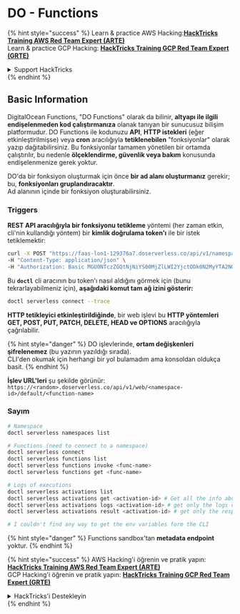 # DO - Functions

{% hint style="success" %}
Learn & practice AWS Hacking:<img src="../../../.gitbook/assets/image (1) (1) (1) (1).png" alt="" data-size="line">[**HackTricks Training AWS Red Team Expert (ARTE)**](https://training.hacktricks.xyz/courses/arte)<img src="../../../.gitbook/assets/image (1) (1) (1) (1).png" alt="" data-size="line">\
Learn & practice GCP Hacking: <img src="../../../.gitbook/assets/image (2) (1).png" alt="" data-size="line">[**HackTricks Training GCP Red Team Expert (GRTE)**<img src="../../../.gitbook/assets/image (2) (1).png" alt="" data-size="line">](https://training.hacktricks.xyz/courses/grte)

<details>

<summary>Support HackTricks</summary>

* Check the [**subscription plans**](https://github.com/sponsors/carlospolop)!
* **Join the** 💬 [**Discord group**](https://discord.gg/hRep4RUj7f) or the [**telegram group**](https://t.me/peass) or **follow** us on **Twitter** 🐦 [**@hacktricks\_live**](https://twitter.com/hacktricks_live)**.**
* **Share hacking tricks by submitting PRs to the** [**HackTricks**](https://github.com/carlospolop/hacktricks) and [**HackTricks Cloud**](https://github.com/carlospolop/hacktricks-cloud) github repos.

</details>
{% endhint %}

## Basic Information

DigitalOcean Functions, "DO Functions" olarak da bilinir, **altyapı ile ilgili endişelenmeden kod çalıştırmanıza** olanak tanıyan bir sunucusuz bilişim platformudur. DO Functions ile kodunuzu **API**, **HTTP istekleri** (eğer etkinleştirilmişse) veya **cron** aracılığıyla **tetiklenebilen** "fonksiyonlar" olarak yazıp dağıtabilirsiniz. Bu fonksiyonlar tamamen yönetilen bir ortamda çalıştırılır, bu nedenle **ölçeklendirme, güvenlik veya bakım** konusunda endişelenmenize gerek yoktur.

DO'da bir fonksiyon oluşturmak için önce **bir ad alanı oluşturmanız** gerekir; bu, **fonksiyonları gruplandıracaktır**.\
Ad alanının içinde bir fonksiyon oluşturabilirsiniz.

### Triggers

**REST API aracılığıyla bir fonksiyonu tetikleme** yöntemi (her zaman etkin, cli'nin kullandığı yöntem) bir **kimlik doğrulama token'ı** ile bir istek tetiklemektir:
```bash
curl -X POST "https://faas-lon1-129376a7.doserverless.co/api/v1/namespaces/fn-c100c012-65bf-4040-1230-2183764b7c23/actions/functionname?blocking=true&result=true" \
-H "Content-Type: application/json" \
-H "Authorization: Basic MGU0NTczZGQtNjNiYS00MjZlLWI2YjctODk0N2MyYTA2NGQ4OkhwVEllQ2t4djNZN2x6YjJiRmFGc1FERXBySVlWa1lEbUxtRE1aRTludXA1UUNlU2VpV0ZGNjNqWnVhYVdrTFg="
```
Bu **`doctl`** cli aracının bu token'ı nasıl aldığını görmek için (bunu tekrarlayabilmeniz için), **aşağıdaki komut tam ağ izini gösterir:**
```bash
doctl serverless connect --trace
```
**HTTP tetikleyici etkinleştirildiğinde**, bir web işlevi bu **HTTP yöntemleri GET, POST, PUT, PATCH, DELETE, HEAD ve OPTIONS** aracılığıyla çağrılabilir.

{% hint style="danger" %}
DO işlevlerinde, **ortam değişkenleri şifrelenemez** (bu yazının yazıldığı sırada).\
CLI'den okumak için herhangi bir yol bulamadım ama konsoldan oldukça basit.
{% endhint %}

**İşlev URL'leri** şu şekilde görünür: `https://<random>.doserverless.co/api/v1/web/<namespace-id>/default/<function-name>`

### Sayım
```bash
# Namespace
doctl serverless namespaces list

# Functions (need to connect to a namespace)
doctl serverless connect
doctl serverless functions list
doctl serverless functions invoke <func-name>
doctl serverless functions get <func-name>

# Logs of executions
doctl serverless activations list
doctl serverless activations get <activation-id> # Get all the info about execution
doctl serverless activations logs <activation-id> # get only the logs of execution
doctl serverless activations result <activation-id> # get only the response result of execution

# I couldn't find any way to get the env variables form the CLI
```
{% hint style="danger" %}
Functions sandbox'tan **metadata endpoint** yoktur.
{% endhint %}

{% hint style="success" %}
AWS Hacking'i öğrenin ve pratik yapın:<img src="../../../.gitbook/assets/image (1) (1) (1) (1).png" alt="" data-size="line">[**HackTricks Training AWS Red Team Expert (ARTE)**](https://training.hacktricks.xyz/courses/arte)<img src="../../../.gitbook/assets/image (1) (1) (1) (1).png" alt="" data-size="line">\
GCP Hacking'i öğrenin ve pratik yapın: <img src="../../../.gitbook/assets/image (2) (1).png" alt="" data-size="line">[**HackTricks Training GCP Red Team Expert (GRTE)**<img src="../../../.gitbook/assets/image (2) (1).png" alt="" data-size="line">](https://training.hacktricks.xyz/courses/grte)

<details>

<summary>HackTricks'i Destekleyin</summary>

* [**abonelik planlarını**](https://github.com/sponsors/carlospolop) kontrol edin!
* **💬 [**Discord grubuna**](https://discord.gg/hRep4RUj7f) veya [**telegram grubuna**](https://t.me/peass) katılın ya da **Twitter'da** 🐦 [**@hacktricks\_live**](https://twitter.com/hacktricks_live)**'i takip edin.**
* **Hacking ipuçlarını paylaşmak için** [**HackTricks**](https://github.com/carlospolop/hacktricks) ve [**HackTricks Cloud**](https://github.com/carlospolop/hacktricks-cloud) github reposuna PR gönderin.

</details>
{% endhint %}
